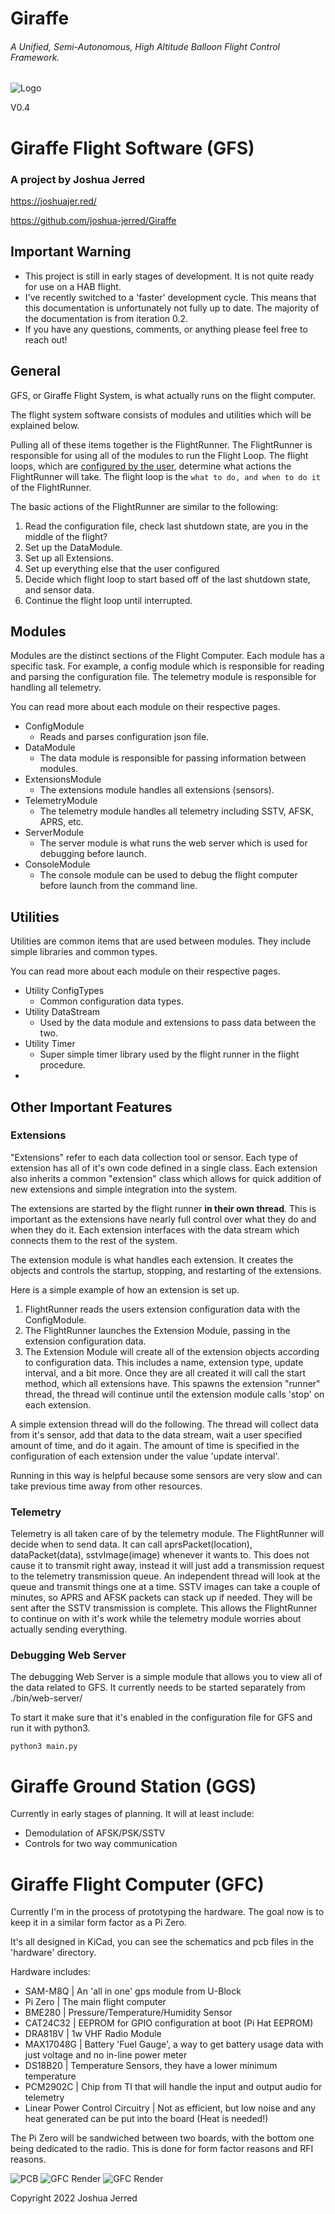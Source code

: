 # Giraffe
###### A Unified, Semi-Autonomous, High Altitude Balloon Flight Control Framework.

![Logo](logo-small.png)

V0.4

# Giraffe Flight Software (GFS)
### A project by Joshua Jerred
https://joshuajer.red/

https://github.com/joshua-jerred/Giraffe

## Important Warning
- This project is still in early stages of development. It is not quite ready
for use on a HAB flight. 
- I've recently switched to a 'faster' development cycle. This means that
this documentation is unfortunately not fully up to date. The majority of the
documentation is from iteration 0.2.
- If you have any questions, comments, or anything please feel free to reach out!

## General

GFS, or Giraffe Flight System, is what actually runs on the flight computer.

The flight system software consists of modules and utilities which will be 
explained below.

Pulling all of these items together is the FlightRunner. The
FlightRunner is responsible for using all of the modules to run the 
Flight Loop. The flight loops, which are
[configured by the user](deadlink), determine what actions the FlightRunner will
take. The flight loop is the ``what to do, and when to do it`` of the 
FlightRunner.

The basic actions of the FlightRunner are similar to the following:
1. Read the configuration file, check last shutdown state, are you in the middle 
of the flight?
2. Set up the DataModule.
3. Set up all Extensions.
4. Set up everything else that the user configured
5. Decide which flight loop to start based off of the last shutdown state,
and sensor data.
6. Continue the flight loop until interrupted.

## Modules
Modules are the distinct sections of the Flight Computer. Each module
has a specific task. For example, a config module which is responsible for
reading and parsing the configuration file. The telemetry module is
responsible for handling all telemetry.

You can read more about each module on their respective pages.
- ConfigModule
    - Reads and parses configuration json file.
- DataModule
    - The data module is responsible for passing information between modules.
- ExtensionsModule
    - The extensions module handles all extensions (sensors).
- TelemetryModule
    - The telemetry module handles all telemetry including SSTV, AFSK, APRS, etc.
- ServerModule
    - The server module is what runs the web server which is used for debugging 
        before launch.
- ConsoleModule
    - The console module can be used to debug the flight computer before launch
        from the command line.
## Utilities
Utilities are common items that are used between modules. They include
simple libraries and common types.

You can read more about each module on their respective pages.

- Utility ConfigTypes
    - Common configuration data types.
- Utility DataStream
    - Used by the data module and extensions to pass data between the two.
- Utility Timer
    - Super simple timer library used by the flight runner in the flight procedure.
- 






## Other Important Features

### Extensions
"Extensions" refer to each data collection tool or sensor. Each type of 
extension has all of it's own code defined in a single class. Each extension
also inherits a common "extension" class which allows for quick addition of
new extensions and simple integration into the system.

The extensions are started by the flight runner **in their own thread**.
This is important as the extensions have nearly full control over what they do
and when they do it. Each extension interfaces with the data stream which
connects them to the rest of the system.

The extension module is what handles each extension. It creates the objects
and controls the startup, stopping, and restarting of the extensions.

Here is a simple example of how an extension is set up.

1. FlightRunner reads the users extension configuration data with 
the ConfigModule.
2. The FlightRunner launches the Extension Module, passing in
the extension configuration data.
3. The Extension Module will create all of the extension objects
according to configuration data. This includes a name, extension type, update
interval, and a bit more.
Once they are all created it will call the start method, which all extensions
have. This spawns the extension "runner" thread, the thread will continue
until the extension module calls 'stop' on each extension.

A simple extension thread will do the following. The thread will collect data 
from it's sensor, add that data to the data stream, wait a user specified
amount of time, and do it again. The amount of time is specified in the 
configuration of each extension under the value 'update interval'.

Running in this way is helpful because some sensors are very slow and
can take previous time away from other resources.

### Telemetry
Telemetry is all taken care of by the telemetry module. The FlightRunner
will decide when to send data. It can call aprsPacket(location), 
dataPacket(data), sstvImage(image) whenever it wants to. This does not cause
it to transmit right away, instead it will just add a transmission request to
the telemetry transmission queue. An independent thread will look at the queue
and transmit things one at a time. SSTV images can take a couple of minutes,
so APRS and AFSK packets can stack up if needed. They will be sent after the
SSTV transmission is complete. This allows the FlightRunner to continue on with
it's work while the telemetry module worries about actually sending everything.

### Debugging Web Server
The debugging Web Server is a simple module that allows you to view all of the
data related to GFS. It currently needs to be started separately from
./bin/web-server/

To start it make sure that it's enabled in the configuration file for GFS
and run it with python3.

``python3 main.py``

# Giraffe Ground Station (GGS)
Currently in early stages of planning.
It will at least include:
- Demodulation of AFSK/PSK/SSTV
- Controls for two way communication

# Giraffe Flight Computer (GFC)
Currently I'm in the process of prototyping the hardware. The goal now is to
keep it in a similar form factor as a Pi Zero.

It's all designed in KiCad, you can see the schematics and pcb files in the
'hardware' directory.

Hardware includes:
- SAM-M8Q   | An 'all in one' gps module from U-Block
- Pi Zero   | The main flight computer
- BME280    | Pressure/Temperature/Humidity Sensor
- CAT24C32  | EEPROM for GPIO configuration at boot (Pi Hat EEPROM)
- DRA818V   | 1w VHF Radio Module
- MAX17048G | Battery 'Fuel Gauge', a way to get battery usage data with just voltage and no in-line power meter
- DS18B20   | Temperature Sensors, they have a lower minimum temperature
- PCM2902C  | Chip from TI that will handle the input and output audio for telemetry
- Linear Power Control Circuitry | Not as efficient, but low noise and any heat generated can be put into the board (Heat is needed!)

The Pi Zero will be sandwiched between two boards, with the bottom one being
dedicated to the radio. This is done for form factor reasons and RFI reasons.

![PCB](GFC-prototype1.png)
![GFC Render](GFC-Render.png)
![GFC Render](GFC-Render-Bottom.png)


Copyright 2022 Joshua Jerred